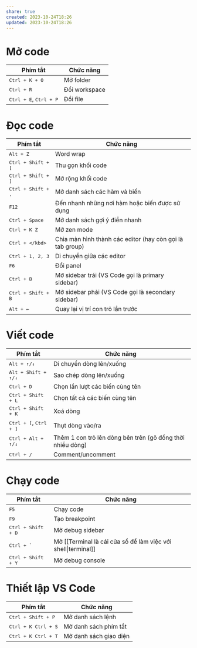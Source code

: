 ```yaml
---
share: true
created: 2023-10-24T18:26
updated: 2023-10-24T18:26
---
```

# Mở code

| Phím tắt                                  | Chức năng                                                            |
| ----------------------------------------- | -------------------------------------------------------------------- |
| <kbd>Ctrl + K + O</kbd>                   | Mở folder                                                            |
| <kbd>Ctrl + R</kbd>                       | Đổi workspace                                                        |
| <kbd>Ctrl + E</kbd>,  <kbd>Ctrl + P</kbd> | Đổi file                                                             |

# Đọc code

| Phím tắt                    | Chức năng                                                 |
| --------------------------- | --------------------------------------------------------- |
| <kbd>Alt + Z</kbd>          | Word wrap                                                 |
| <kbd>Ctrl + Shift + [</kbd> | Thu gọn khối code                                         |
| <kbd>Ctrl + Shift + ]</kbd> | Mở rộng khối code                                         |
| <kbd>Ctrl + Shift + .</kbd> | Mở danh sách các hàm và biến                              |
| <kbd>F12</kbd>              | Đến nhanh những nơi hàm hoặc biến được sử dụng            |
| <kbd>Ctrl + Space</kbd>     | Mở danh sách gợi ý điền nhanh                             |
| <kbd>Ctrl + K Z</kbd>       | Mở zen mode                                               |
| <kbd>Ctrl + \</kbd>         | Chia màn hình thành các editor (hay còn gọi là tab group) |
| <kbd>Ctrl + 1, 2, 3</kbd>   | Di chuyển giữa các editor                                 |
| <kbd>F6</kbd>               | Đổi panel                                                 |
| <kbd>Ctrl + B</kbd>         | Mở sidebar trái (VS Code gọi là primary sidebar)          |
| <kbd>Ctrl + Shift + B</kbd> | Mở sidebar phải (VS Code gọi là secondary sidebar)        |
| <kbd>Alt + ←</kbd>          | Quay lại vị trí con trỏ lần trước                         | 

# Viết code

| Phím tắt                                 | Chức năng                                                  |
| ---------------------------------------- | ---------------------------------------------------------- |
| <kbd>Alt + ↑/↓</kbd>                     | Di chuyển dòng lên/xuống                                   |
| <kbd>Alt + Shift + ↑/↓</kbd>             | Sao chép dòng lên/xuống                                    |
| <kbd>Ctrl + D</kbd>                      | Chọn lần lượt các biến cùng tên                            |
| <kbd>Ctrl + Shift + L</kbd>              | Chọn tất cả các biến cùng tên                              |
| <kbd>Ctrl + Shift + K</kbd>              | Xoá dòng                                                   |
| <kbd>Ctrl + [</kbd>, <kbd>Ctrl + ]</kbd> | Thụt dòng vào/ra                                           |
| <kbd>Ctrl + Alt + ↑/↓</kbd>              | Thêm 1 con trỏ lên dòng bên trên (gõ đồng thời nhiều dòng) |
| <kbd>Ctrl + /</kbd>                      | Comment/uncomment                                          |

# Chạy code

| Phím tắt                    | Chức năng                                                     |
| --------------------------- | ------------------------------------------------------------- |
| <kbd>F5</kbd>               | Chạy code                                                     | 
| <kbd>F9</kbd>               | Tạo breakpoint                                                |
| <kbd>Ctrl + Shift + D</kbd> | Mở debug sidebar                                              |
| <kbd>Ctrl + `</kbd>         | Mở [[Terminal là cái cửa sổ để làm việc với shell\|terminal]] |
| <kbd>Ctrl + Shift + Y</kbd> | Mở debug console                                              |

# Thiết lập VS Code

| Phím tắt                     | Chức năng              |
| ---------------------------- | ---------------------- |
| <kbd>Ctrl + Shift + P</kbd>  | Mở danh sách lệnh      |
| <kbd>Ctrl + K Ctrl + S</kbd> | Mở danh sách phím tắt  |
| <kbd>Ctrl + K Ctrl + T</kbd> | Mở danh sách giao diện |